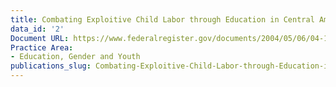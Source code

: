 ```yaml
---
title: Combating Exploitive Child Labor through Education in Central America
data_id: '2'
Document URL: https://www.federalregister.gov/documents/2004/05/06/04-10306/combating-exploitive-child-labor-through-education-in-central-america-costa-rica-el-salvador
Practice Area:
- Education, Gender and Youth
publications_slug: Combating-Exploitive-Child-Labor-through-Education-in-Central-America
---
```


